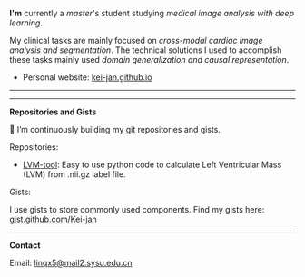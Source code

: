 

<!--
**Kei-jan/Kei-jan** is a ✨ _special_ ✨ repository because its `README.md` (this file) appears on your GitHub profile.

Here are some ideas to get you started:

- 🔭 I’m currently working on ...
- 🌱 I’m currently learning ...
- 👯 I’m looking to collaborate on ...
- 🤔 I’m looking for help with ...
- 💬 Ask me about ...
- 📫 How to reach me: ...
- 😄 Pronouns: ...
- ⚡ Fun fact: ...

| <a href="https://github.com/Kei-jan/"><img align="center" src="https://github-readme-stats.vercel.app/api?username=Kei-jan&show_icons=true&include_all_commits=true&theme=buefy&hide_border=true&hide=stars" alt="Kei-jan's github stats" /></a> | <a href="https://github.com/Kei-jan/"><img align="center" src="https://github-readme-stats.vercel.app/api/top-langs/?username=Kei-jan&layout=compact&theme=buefy&hide_border=true" /></a> |
| ------------- | ------------- |

***
*P.S:*
  *1. Stats card is based on [GitHub Stats Card](https://github.com/anuraghazra/github-readme-stats)*
-->



**I'm** currently a *master*'s student studying *medical image analysis with deep learning*. 

My clinical tasks are mainly focused on *cross-modal cardiac image analysis and segmentation*. The technical solutions I used to accomplish these tasks mainly used *domain generalization and causal representation*.

* Personal website: [kei-jan.github.io](https://kei-jan.github.io/)

***

***
**Repositories and Gists**

:hammer: I’m continuously building my git repositories and gists. 

Repositories:

* [LVM-tool](https://github.com/Kei-jan/LVMtool): Easy to use python code to calculate Left Ventricular Mass (LVM) from .nii.gz label file.

Gists:

I use gists to store commonly used components.
Find my gists here: [gist.github.com/Kei-jan](https://gist.github.com/Kei-jan)

***

**Contact**

Email: linqx5@mail2.sysu.edu.cn
